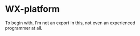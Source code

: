 WX-platform
===========

To begin with, I'm not an export in this, not even an experienced programmer at all.


